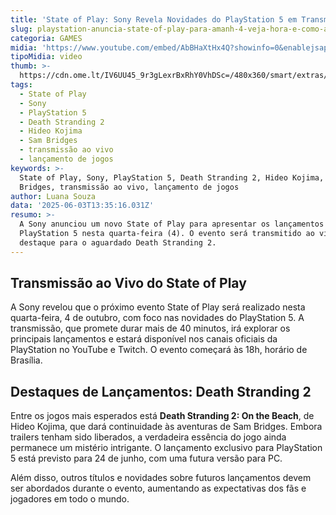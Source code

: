 ```yaml
---
title: 'State of Play: Sony Revela Novidades do PlayStation 5 em Transmissão ao Vivo'
slug: playstation-anuncia-state-of-play-para-amanh-4-veja-hora-e-como-assistir
categoria: GAMES
midia: 'https://www.youtube.com/embed/AbBHaXtHx4Q?showinfo=0&enablejsapi=1'
tipoMidia: video
thumb: >-
  https://cdn.ome.lt/IV6UU45_9r3gLexrBxRhY0VhDSc=/480x360/smart/extras/conteudos/omelete_THUMB_-_2025-06-03T101441.340.png
tags:
  - State of Play
  - Sony
  - PlayStation 5
  - Death Stranding 2
  - Hideo Kojima
  - Sam Bridges
  - transmissão ao vivo
  - lançamento de jogos
keywords: >-
  State of Play, Sony, PlayStation 5, Death Stranding 2, Hideo Kojima, Sam
  Bridges, transmissão ao vivo, lançamento de jogos
author: Luana Souza
data: '2025-06-03T13:35:16.031Z'
resumo: >-
  A Sony anunciou um novo State of Play para apresentar os lançamentos do
  PlayStation 5 nesta quarta-feira (4). O evento será transmitido ao vivo, com
  destaque para o aguardado Death Stranding 2.
---
```


## Transmissão ao Vivo do State of Play

A Sony revelou que o próximo evento State of Play será realizado nesta quarta-feira, 4 de outubro, com foco nas novidades do PlayStation 5. A transmissão, que promete durar mais de 40 minutos, irá explorar os principais lançamentos e estará disponível nos canais oficiais da PlayStation no YouTube e Twitch. O evento começará às 18h, horário de Brasília.

## Destaques de Lançamentos: Death Stranding 2

Entre os jogos mais esperados está **Death Stranding 2: On the Beach**, de Hideo Kojima, que dará continuidade às aventuras de Sam Bridges. Embora trailers tenham sido liberados, a verdadeira essência do jogo ainda permanece um mistério intrigante. O lançamento exclusivo para PlayStation 5 está previsto para 24 de junho, com uma futura versão para PC.

Além disso, outros títulos e novidades sobre futuros lançamentos devem ser abordados durante o evento, aumentando as expectativas dos fãs e jogadores em todo o mundo.
